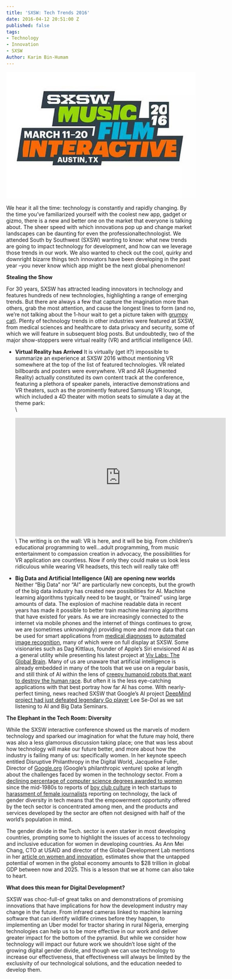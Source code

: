 ```yaml
---
title: 'SXSW: Tech Trends 2016'
date: 2016-04-12 20:51:00 Z
published: false
tags:
- Technology
- Innovation
- SXSW
Author: Karim Bin-Humam
---
```


![sxsw.png](/uploads/sxsw.png)

We hear it all the time: technology is constantly and rapidly changing. By the time you’ve familiarized yourself with the coolest new app, gadget or gizmo, there is a new and better one on the market that everyone is talking about. The sheer speed with which innovations pop up and change market landscapes can be daunting for even the professionaltechnologist. We attended South by Southwest (SXSW) wanting to know: what new trends are going to impact technology for development, and how can we leverage those trends in our work. We also wanted to check out the cool, quirky and downright bizarre things tech innovators have been developing in the past year –you never know which app might be the next global phenomenon!

**Stealing the Show**

For 30 years, SXSW has attracted leading innovators in technology and features hundreds of new technologies, highlighting a range of emerging trends. But there are always a few that capture the imagination more than others, grab the most attention, and cause the longest lines to form (and no, we’re not talking about the 1-hour wait to get a picture taken with [grumpy cat)](https://www.yahoo.com/style/absolutely-insane-lines-exist-to-see-grumpy-cat-at-113698908357.html). Plenty of technology trends in other industries were featured at SXSW, from medical sciences and healthcare to data privacy and security, some of which we will feature in subsequent blog posts. But undoubtedly, two of the major show-stoppers were virtual reality (VR) and artificial intelligence (AI).

* **Virtual Reality has Arrived**
  It is virtually (get it?) impossible to summarize an experience at SXSW 2016 without mentioning VR somewhere at the top of the list of featured technologies. VR related billboards and posters were everywhere. VR and AR (Augmented Reality) actually constituted its own content track at the conference, featuring a plethora of speaker panels, interactive demonstrations and VR theaters, such as the prominently featured Samsung VR lounge, which included a 4D theater with motion seats to simulate a day at the theme park:\
  \
  <iframe width="560" height="315" src="https://www.youtube.com/embed/9VpS9-BzQuM" frameborder="0" allowfullscreen></iframe>
  \
  The writing is on the wall: VR is here, and it will be big. From children’s educational programming to well…adult programming, from music entertainment to compassion creation in advocacy, the possibilities for VR application are countless. Now if only they could make us look less ridiculous while wearing VR headsets, this tech will really take off!


* **Big Data and Artificial Intelligence (AI) are opening new worlds**\
  Neither “Big Data” nor “AI” are particularly new concepts, but the growth of the big data industry has created new possibilities for AI. Machine learning algorithms typically need to be taught, or “trained” using large amounts of data. The explosion of machine readable data in recent years has made it possible to better train machine learning algorithms that have existed for years. As we are increasingly connected to the internet via mobile phones and the internet of things continues to grow, we are (sometimes unknowingly) providing more and more data that can be used for smart applications from [medical diagnoses](http://venturebeat.com/2016/04/05/big-boston-hospital-will-use-deep-learning-tech-to-improve-healthcare/) to [automated image recognition](http://techcrunch.com/2015/05/04/video-to-data/), many of which were on full display at SXSW. Some visionaries such as Dag Kittlaus, founder of Apple’s Siri envisioned AI as a general utility while presenting his latest project at [Viv Labs: The Global Brain](http://viv.ai/). Many of us are unaware that artificial intelligence is already embedded in many of the tools that we use on a regular basis, and still think of AI within the lens of [creepy humanoid robots that want to destroy the human race](https://www.youtube.com/watch?v=W0_DPi0PmF0). But often it is the less eye-catching applications with that best portray how far AI has come. With nearly-perfect timing, news reached SXSW that Google’s AI project [DeepMind project had just defeated legendary Go player](http://www.theverge.com/2016/3/9/11184362/google-alphago-go-deepmind-result) Lee Se-Dol as we sat listening to AI and Big Data Seminars.

**The Elephant in the Tech Room: Diversity**

While the SXSW interactive conference showed us the marvels of modern technology and sparked our imagination for what the future may hold, there was also a less glamorous discussion taking place; one that was less about how technology will make our future better, and more about how the industry is failing many of us: specifically women. In her keynote speech entitled Disruptive Philanthropy in the Digital World, Jacqueline Fuller, Director of [Google.org](http://google.org/) (Google’s philanthropic venture) spoke at length about the challenges faced by women in the technology sector. From a [declining percentage of computer science degrees awarded to women](http://fortune.com/2015/03/26/report-the-number-of-women-entering-computing-took-a-nosedive/) since the mid-1980s to reports of [boy club culture](http://www.theatlantic.com/business/archive/2015/03/the-sexism-of-startup-land/387184/) in tech startups to [harassment of female journalists](http://www.huffingtonpost.com/entry/women-tech-writers-abuse_us_561d3368e4b0c5a1ce60a42d) reporting on technology, the lack of gender diversity in tech means that the empowerment opportunity offered by the tech sector is concentrated among men, and the products and services developed by the sector are often not designed with half of the world’s population in mind.

The gender divide in the Tech. sector is even starker in most developing countries, prompting some to highlight the issues of access to technology and inclusive education for women in developing countries. As Ann Mei Chang, CTO at USAID and director of the Global Development Lab mentions in her [article on women and innovation](http://www.huffingtonpost.com/ann-mei-chang/how-to-turbo-charge-devel_b_9486672.html), estimates show that the untapped potential of women in the global economy amounts to $28 trillion in global GDP between now and 2025. This is a lesson that we at home can also take to heart.

**What does this mean for Digital Development?**

SXSW was choc-full-of great talks on and demonstrations of promising innovations that have implications for how the development industry may change in the future. From infrared cameras linked to machine learning software that can identify wildlife crimes before they happen, to implementing an Uber model for tractor sharing in rural Nigeria, emerging technologies can help us to be more effective in our work and deliver greater impact for the bottom of the pyramid. But while we consider how technology will impact our future work we shouldn’t lose sight of the growing digital gender divide, and though we can use technology to increase our effectiveness, that effectiveness will always be limited by the exclusivity of our technological solutions, and the education needed to develop them.